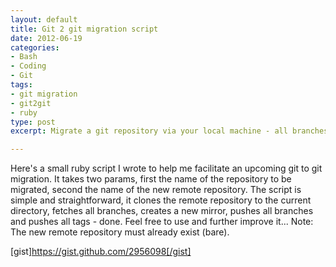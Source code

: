 ```yaml
---
layout: default
title: Git 2 git migration script
date: 2012-06-19
categories:
- Bash
- Coding
- Git
tags:
- git migration
- git2git
- ruby
type: post
excerpt: Migrate a git repository via your local machine - all branches and tags included!

---
```


Here's a small ruby script I wrote to help me facilitate an upcoming git to git migration.
It takes two params, first the name of the repository to be migrated, second the name of the new remote repository.
The script is simple and straightforward, it clones the remote repository to the current directory, fetches all branches, creates a new mirror, pushes all branches and pushes all tags - done.
Feel free to use and further improve it...
Note: The new remote repository must already exist (bare).

[gist]https://gist.github.com/2956098[/gist]

